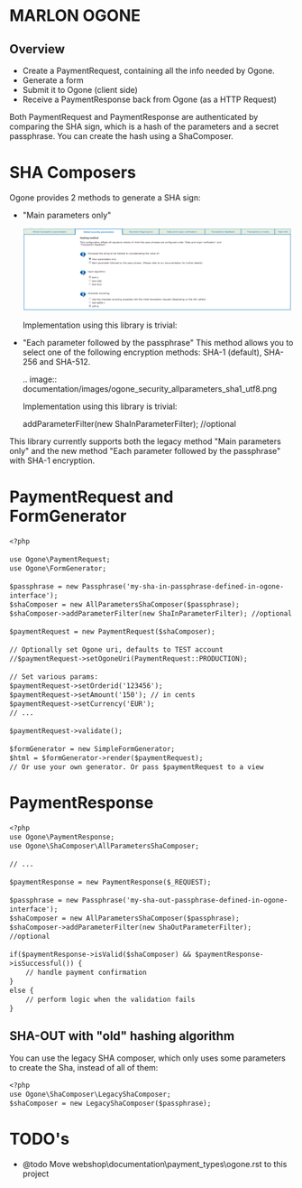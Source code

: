 # MARLON OGONE #

## Overview ##

- Create a PaymentRequest, containing all the info needed by Ogone.
- Generate  a form
- Submit it to Ogone (client side)
- Receive a PaymentResponse back from Ogone (as a HTTP Request)

Both PaymentRequest and PaymentResponse are authenticated by comparing the SHA sign, 
which is a hash of the parameters and a secret passphrase. You can create the hash using a ShaComposer.  

# SHA Composers #

Ogone provides 2 methods to generate a SHA sign:

- "Main parameters only"

  ![Main parameters only](documentation/images/ogone_security_legacy.png)
  
  Implementation using this library is trivial:
  
  <?php
	use Ogone\ShaComposer\LegacyShaComposer;
	$shaComposer = new LegacyShaComposer($passphrase);
  

- "Each parameter followed by the passphrase"
  This method allows you to select one of the following encryption methods: SHA-1 (default), SHA-256 and SHA-512.

  .. image:: documentation/images/ogone_security_allparameters_sha1_utf8.png
  
  Implementation using this library is trivial:
  
  <?php
	use Ogone\ShaComposer\AllParametersShaComposer;
	$shaComposer = new AllParametersShaComposer($passphrase);
	$shaComposer->addParameterFilter(new ShaInParameterFilter); //optional
  

This library currently supports both the legacy method "Main parameters only" and the new method "Each parameter followed by the passphrase" with SHA-1 encryption.

# PaymentRequest and FormGenerator #

	<?php

	use Ogone\PaymentRequest;
	use Ogone\FormGenerator;

	$passphrase = new Passphrase('my-sha-in-passphrase-defined-in-ogone-interface');
	$shaComposer = new AllParametersShaComposer($passphrase);
	$shaComposer->addParameterFilter(new ShaInParameterFilter); //optional
	
	$paymentRequest = new PaymentRequest($shaComposer);
	
	// Optionally set Ogone uri, defaults to TEST account
	//$paymentRequest->setOgoneUri(PaymentRequest::PRODUCTION);

	// Set various params:
	$paymentRequest->setOrderid('123456');
	$paymentRequest->setAmount('150'); // in cents
	$paymentRequest->setCurrency('EUR');
	// ...

	$paymentRequest->validate();

	$formGenerator = new SimpleFormGenerator; 
	$html = $formGenerator->render($paymentRequest);
	// Or use your own generator. Or pass $paymentRequest to a view


# PaymentResponse #

  	<?php
	use Ogone\PaymentResponse;
	use Ogone\ShaComposer\AllParametersShaComposer;

	// ...

	$paymentResponse = new PaymentResponse($_REQUEST);

	$passphrase = new Passphrase('my-sha-out-passphrase-defined-in-ogone-interface');
	$shaComposer = new AllParametersShaComposer($passphrase);
	$shaComposer->addParameterFilter(new ShaOutParameterFilter); //optional
	
	if($paymentResponse->isValid($shaComposer) && $paymentResponse->isSuccessful()) {
		// handle payment confirmation
	}
	else {
		// perform logic when the validation fails
	}




## SHA-OUT with "old" hashing algorithm ##

You can use the legacy SHA composer, which only uses some parameters to create the Sha, instead of all of them: 

 	<?php
	use Ogone\ShaComposer\LegacyShaComposer;
	$shaComposer = new LegacyShaComposer($passphrase);
	


# TODO's #

- @todo Move webshop\documentation\payment_types\ogone.rst to this project